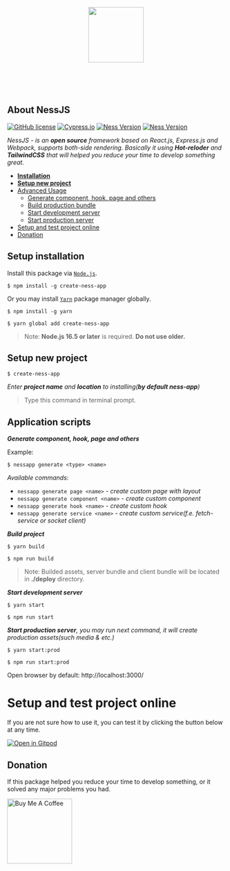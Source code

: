 <p align="center">
  <a href="https://nessjs.org">
		<br/><br/><br/><br/><br/>
    <img src="https://user-images.githubusercontent.com/106757584/175770221-a634f207-c3de-4afc-991c-d2fb32953941.png" height="128">
		<br/><br/><br/><br/><br/>
  </a>
</p>

## About NessJS  
[![GitHub license](https://img.shields.io/badge/license-MIT-blue.svg)](https://github.com/leroywagner/ness.js/license)
[![Cypress.io](https://img.shields.io/badge/tested%20with-Cypress-04C38E.svg)](https://www.cypress.io/)
[![Ness Version](https://img.shields.io/badge/v3.4.2-NessJS-blue)]()
[![Ness Version](https://img.shields.io/badge/Contribute%20with-Gitpod-908a85?logo=gitpod)]()

<i>NessJS - is an **open source** framework based on React.js, Express.js and Webpack, supports both-side rendering. Basically it using **Hot-reloder** and **TailwindCSS** that will helped you reduce your time to develop something great.</i>

 - **[Installation](#setup-installation)**
 - **[Setup new project](#setup-new-project)**
 - [Advanced Usage](#application-scripts)
   - [Generate component, hook, page and others](#generate)
   - [Build production bundle](#build)
   - [Start development server](#start-dev)
   - [Start production server](#start-prod)
 - [Setup and test project online](#setup-and-test-project-online)
 - [Donation](#donation)


## Setup installation
Install this package via [`Node.js`](https://nodejs.org/en/).

```
$ npm install -g create-ness-app
```
Or you may install [`Yarn`](https://classic.yarnpkg.com/lang/en/docs/install/) package manager globally.
```
$ npm install -g yarn
```
```
$ yarn global add create-ness-app
```

> Note: **Node.js 16.5 or later** is required. **Do not use older.**
<div>

<h2>Setup new project</h2>

```
$ create-ness-app
```
<i>Enter **project name** and **location** to installing(**by default ness-app**)</i>

> Type this command in terminal prompt.

</div>
<div>

<h2 width="100%">Application scripts</h2>

<i id="generate">**Generate component, hook, page and others**</i>

Example:
``` 
$ nessapp generate <type> <name>
```

*Available commands:*
+ ```nessapp generate page <name>``` - *create custom page with layout*
+ ```nessapp generate component <name>``` - *create custom component*
+ ```nessapp generate hook <name>``` - *create custom hook*
+ ```nessapp generate service <name>``` - *create custom service(f.e. fetch-service or socket client)*

<i id="build">**Build project**</i>

``` 
$ yarn build
```
``` 
$ npm run build
```
> Note: Builded assets, server bundle and client bundle will be located in **./deploy** directory.

<i id="start-dev">**Start development server**</i>

``` 
$ yarn start 
```
``` 
$ npm run start 
```

<i id="start-prod">**Start production server**, you may run next command, it will create production assets(such media & etc.)</i>


``` 
$ yarn start:prod
```
``` 
$ npm run start:prod
```

Open browser by default: http://localhost:3000/

</div>

# Setup and test project online

If you are not sure how to use it, you can test it by clicking the button below at any time.

[![Open in Gitpod](https://user-images.githubusercontent.com/106757584/183264311-1d9bb397-d5d6-443d-89c4-09f7fbb4ecb6.svg)](https://gitpod.io/start/#leroywagner-nessjs-7fzmgg0lq4i)

## Donation

If this package helped you reduce your time to develop something, or it solved any major problems you had.

<a href="https://www.buymeacoffee.com/leroywagner" target="_blank"><img src="https://cdn.buymeacoffee.com/buttons/v2/default-blue.png" alt="Buy Me A Coffee" width="150" ></a>
